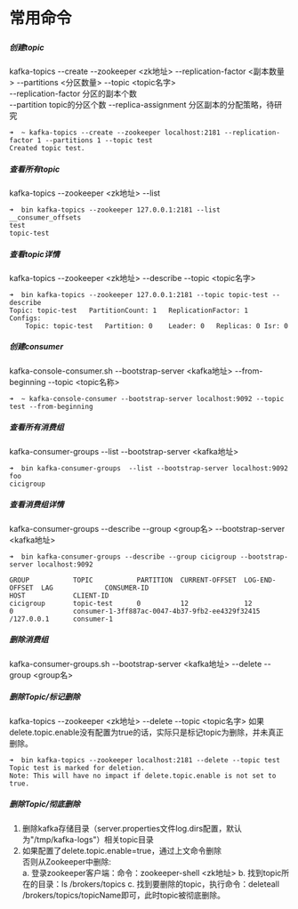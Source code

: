 # 常用命令

##### 

##### 创建topic
kafka-topics --create --zookeeper &lt;zk地址&gt; --replication-factor &lt;副本数量&gt; --partitions &lt;分区数量&gt; --topic &lt;topic名字&gt;  
--replication-factor 分区的副本个数  
--partition topic的分区个数
--replica-assignment 分区副本的分配策略，待研究
```text
➜  ~ kafka-topics --create --zookeeper localhost:2181 --replication-factor 1 --partitions 1 --topic test
Created topic test.
```

##### 查看所有topic
kafka-topics --zookeeper &lt;zk地址&gt; --list
```text
➜  bin kafka-topics --zookeeper 127.0.0.1:2181 --list
__consumer_offsets
test
topic-test
```

##### 查看topic详情
kafka-topics --zookeeper &lt;zk地址&gt; --describe --topic &lt;topic名字&gt;
```text
➜  bin kafka-topics --zookeeper 127.0.0.1:2181 --topic topic-test --describe
Topic: topic-test	PartitionCount: 1	ReplicationFactor: 1	Configs:
	Topic: topic-test	Partition: 0	Leader: 0	Replicas: 0	Isr: 0
```

##### 创建consumer
 kafka-console-consumer.sh --bootstrap-server &lt;kafka地址&gt; --from-beginning --topic &lt;topic名称&gt;
```text
➜  ~ kafka-console-consumer --bootstrap-server localhost:9092 --topic test --from-beginning
```

##### 查看所有消费组
kafka-consumer-groups  --list --bootstrap-server &lt;kafka地址&gt;
```text
➜  bin kafka-consumer-groups  --list --bootstrap-server localhost:9092
foo
cicigroup
```

##### 查看消费组详情
kafka-consumer-groups --describe --group &lt;group名&gt; --bootstrap-server &lt;kafka地址&gt;
```text
➜  bin kafka-consumer-groups --describe --group cicigroup --bootstrap-server localhost:9092

GROUP           TOPIC           PARTITION  CURRENT-OFFSET  LOG-END-OFFSET  LAG             CONSUMER-ID                                     HOST            CLIENT-ID
cicigroup       topic-test      0          12              12              0               consumer-1-3ff887ac-0047-4b37-9fb2-ee4329f32415 /127.0.0.1      consumer-1
```

##### 删除消费组
kafka-consumer-groups.sh --bootstrap-server &lt;kafka地址&gt; --delete --group &lt;group名&gt;

##### 删除Topic/标记删除
kafka-topics --zookeeper &lt;zk地址&gt; --delete --topic &lt;topic名字&gt;
如果delete.topic.enable没有配置为true的话，实际只是标记topic为删除，并未真正删除。
```text
➜  bin kafka-topics --zookeeper localhost:2181 --delete --topic test
Topic test is marked for deletion.
Note: This will have no impact if delete.topic.enable is not set to true.
```

##### 删除Topic/彻底删除
 1. 删除kafka存储目录（server.properties文件log.dirs配置，默认为"/tmp/kafka-logs"）相关topic目录
 2. 如果配置了delete.topic.enable=true，通过上文命令删除  
    否则从Zookeeper中删除:  
     a. 登录zookeeper客户端：命令：zookeeper-shell &lt;zk地址&gt; 
     b. 找到topic所在的目录：ls /brokers/topics
     c. 找到要删除的topic，执行命令：deleteall /brokers/topics/topicName即可，此时topic被彻底删除。       